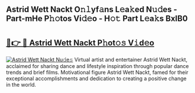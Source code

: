 ## Astrid Wett Nackt O𝚗𝚕yf𝚊ns L𝚎a𝚔ed N𝚞𝚍es - Part-mHe P𝚑𝚘tos Vi𝚍𝚎o - H𝚘𝚝 Part L𝚎a𝚔s BxIB0

# <h2><a href="http://kf1w33s.oniu.top/?m=Astrid+Wett+Nackt">🔗👉 🔴 Astrid Wett Nackt P𝚑ot𝚘𝚜 V𝚒d𝚎o</a></h2>

[![Astrid Wett Nackt Nu𝚍e𝚜](https://i.imgur.com/0qMVB7G.gif)](http://kf1w33s.oniu.top/?m=Astrid+Wett+Nackt)
Virtual artist and entertainer Astrid Wett Nackt, acclaimed for sharing dance and lifestyle inspiration through popular dance trends and brief films. Motivational figure Astrid Wett Nackt, famed for their exceptional accomplishments and dedication to creating a positive change in the world.  
